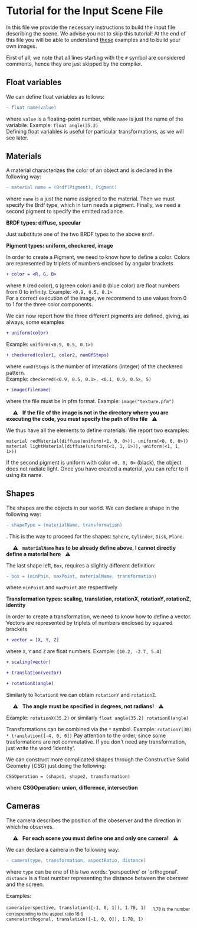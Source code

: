 # Tutorial for the Input Scene File

In this file we provide the necessary instructions to build the input file describing the scene. We advise you not to skip this tutorial! At the end of this file you will be able to understand [these](https://github.com/simoneboscolo99/5K_JFS/tree/master/5K_JFS/Examples) examples and to build your own images. 

First of all, we note that all lines starting with the `#` symbol are considered comments, hence they are just skipped by the compiler. 

## Float variables

We can define float variables as follows:
```diff
- float name(value)
``` 
where `value` is a floating-point number, while `name` is just the name of the variabile. Example: `float angle(35.2)` <br/>
Defining float variables is useful for particular transformations, as we will see later.

## Materials

A material characterizes the color of an object and is declared in the following way: 
```diff
- material name = (Brdf(Pigment), Pigment)
```
where `name` is a just the name assigned to the material. Then we must specify the Brdf type, which in turn needs a pigment. Finally, we need a second pigment to specify the emitted radiance.

**BRDF types: diffuse, specular**

Just substitute one of the two BRDF types to the above `Brdf`.

**Pigment types: uniform, checkered, image**

In order to create a Pigment, we need to know how to define a color. Colors are represented by triplets of numbers enclosed by angular brackets
```diff
+ color = <R, G, B>
```
where `R` (red color), `G` (green color) and `B` (blue color) are float numbers from 0 to infinity. Example: `<0.9, 0.5, 0.1>` <br/>
For a correct execution of the image, we recommend to use values from 0 to 1 for the three color components.

We can now report how the three different pigments are defined, giving, as always, some examples
```diff
+ uniform(color)
```
Example: `uniform(<0.9, 0.5, 0.1>)`
```diff
+ checkered(color1, color2, numOfSteps)
```
where `numOfSteps` is the number of interations (integer) of the checkered pattern. <br/> Example: `checkered(<0.9, 0.5, 0.1>, <0.1, 0.9, 0.5>, 5)`
```diff
+ image(filename)
```
where the file must be in pfm format. Example: `image("texture.pfm")`

&emsp; ⚠️ &nbsp; **If the file of the image is not in the directory where you are executing the code, you must specify the path of the file** &nbsp; ⚠️

We thus have all the elements to define materials. We report two examples:

`material redMaterial(diffuse(uniform(<1, 0, 0>)), uniform(<0, 0, 0>))` <br/>
`material lightMaterial(diffuse(uniform(<1, 1, 1>)), uniform(<1, 1, 1>))`

If the second pigment is uniform with color `<0, 0, 0>` (black), the object does not radiate light. Once you have created a material, you can refer to it using its name.

## Shapes

The shapes are the objects in our world. We can declare a shape in the following way:
```diff
- shapeType = (materialName, transformation) 
```
. This is the way to proceed for the shapes: `Sphere`, `Cylinder`, `Disk`, `Plane`. 

&emsp; ⚠️ &nbsp; **`materialName` has to be already define above, I cannot directly define a material here** &nbsp; ⚠️

The last shape left, `Box`, requires a slightly different definition:
```diff
- box = (minPoin, maxPoint, materialName, transformation)
```
where `minPoint` and `maxPoint` are respectively



**Transformation types:  scaling, translation, rotationX, rotationY, rotationZ, identity**

In order to create a transformation, we need to know how to define a vector. Vectors are represented by triplets of numbers enclosed by squared brackets
```diff
+ vector = [X, Y, Z]
```
where `X`, `Y` and `Z` are float numbers. Example: `[10.2, -2.7, 5.4]`

```diff
+ scaling(vector)
```


```diff
+ translation(vector)
```

```diff
+ rotationX(angle)
```
Similarly to `RotationX` we can obtain `rotationY` and `rotationZ`. 

&emsp; ⚠️ &nbsp; **The angle must be specified in degrees, not radians!** &nbsp; ⚠️

Example: `rotationX(35.2)` or similarly `float angle(35.2) rotationX(angle)`

Transformations can be combined via the `*` symbol. Example: `rotationY(30) * translation([-4, 0, 0])` Pay attention to the order, since some trasformations are not commutative. If you don't need any transformation, just write the word 'identity'.

We can construct more complicated shapes through the Constructive Solid Geometry (*CSG*) just doing the following:

`CSGOperation = (shape1, shape2, transformation)`

where **CSGOperation: union, difference, intersection**


## Cameras

The camera describes the position of the obeserver and the direction in which he observes. 

&emsp; ⚠️ &nbsp; **For each scene you must define one and only one camera!** &nbsp; ⚠️

We can declare a camera in the following way:

```diff
- camera(type, transformation, aspectRatio, distance)
```

where `type` can be one of this two words: 'perspective' or 'orthogonal'. `distance` is a float number representing the distance between the obersver and the screen.

Examples:
 
 `camera(perspective, translation([-1, 0, 1]), 1.78, 1)` <sub> &emsp;   1.78 is the number corresponding to the aspect ratio 16:9 </sub> <br/>
`camera(orthogonal, translation([-1, 0, 0]), 1.78, 1)`
